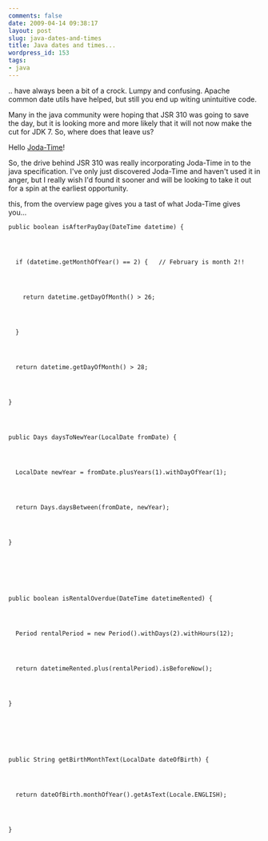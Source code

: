 ```yaml
---
comments: false
date: 2009-04-14 09:38:17
layout: post
slug: java-dates-and-times
title: Java dates and times...
wordpress_id: 153
tags:
- java
---
```


.. have always been a bit of a crock. Lumpy and confusing. Apache common date utils have helped, but still you end up witing unintuitive code.

Many in the java community were hoping that JSR 310 was going to save the day, but it is looking more and more likely that it will not now make the cut for JDK 7. So, where does that leave us?

Hello [Joda-Time](http://joda-time.sourceforge.net/)!

So, the drive behind JSR 310 was really incorporating Joda-Time in to the java specification. I've only just discovered Joda-Time and haven't used it in anger, but I really wish I'd found it sooner and will be looking to take it out for a spin at the earliest opportunity.

this, from the overview page gives you a tast of what Joda-Time gives you...

    
    public boolean isAfterPayDay(DateTime datetime) {



    
      if (datetime.getMonthOfYear() == 2) {   // February is month 2!!



    
        return datetime.getDayOfMonth() > 26;



    
      }



    
      return datetime.getDayOfMonth() > 28;



    
    }



    
    public Days daysToNewYear(LocalDate fromDate) {



    
      LocalDate newYear = fromDate.plusYears(1).withDayOfYear(1);



    
      return Days.daysBetween(fromDate, newYear);



    
    }






    
    public boolean isRentalOverdue(DateTime datetimeRented) {



    
      Period rentalPeriod = new Period().withDays(2).withHours(12);



    
      return datetimeRented.plus(rentalPeriod).isBeforeNow();



    
    }






    
    public String getBirthMonthText(LocalDate dateOfBirth) {



    
      return dateOfBirth.monthOfYear().getAsText(Locale.ENGLISH);



    
    }
